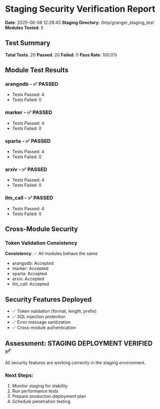 # Staging Security Verification Report

**Date**: 2025-06-08 12:28:45
**Staging Directory**: /tmp/granger_staging_test
**Modules Tested**: 5

## Test Summary

**Total Tests**: 20
**Passed**: 20
**Failed**: 0
**Pass Rate**: 100.0%

## Module Test Results

### arangodb - ✅ PASSED
- Tests Passed: 4
- Tests Failed: 0

### marker - ✅ PASSED
- Tests Passed: 4
- Tests Failed: 0

### sparta - ✅ PASSED
- Tests Passed: 4
- Tests Failed: 0

### arxiv - ✅ PASSED
- Tests Passed: 4
- Tests Failed: 0

### llm_call - ✅ PASSED
- Tests Passed: 4
- Tests Failed: 0

## Cross-Module Security

### Token Validation Consistency
**Consistency**: ✅ All modules behave the same

- arangodb: Accepted
- marker: Accepted
- sparta: Accepted
- arxiv: Accepted
- llm_call: Accepted

## Security Features Deployed

- ✅ Token validation (format, length, prefix)
- ✅ SQL injection protection
- ✅ Error message sanitization
- ✅ Cross-module authentication

## Assessment: STAGING DEPLOYMENT VERIFIED ✅

All security features are working correctly in the staging environment.

### Next Steps:
1. Monitor staging for stability
2. Run performance tests
3. Prepare production deployment plan
4. Schedule penetration testing
